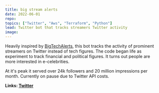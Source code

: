 ```yaml
---
title: big stream alerts
date: 2022-06-01
repo:
topics: ["Twitter", "Aws", "Terraform", "Python"]
lead: Twitter bot that tracks streamers Twitter activity
image:
---
```


Heavily inspired by [BigTechAlerts](https://twitter.com/BigStreamAlerts),
this bot tracks the activity of prominent streamers on Twitter instead of tech figures.
The code began life as experiment to track financial and political figures.
It turns out people are more interested in e-celebrities.

At it's peak it served over 24k followers and 20 million impressions per month.
Currently on pause due to Twitter API costs.

**Links: [Twitter](https://twitter.com/BigStreamAlerts)**
